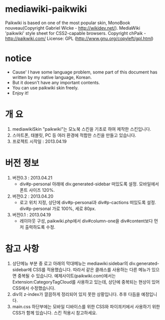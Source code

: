 mediawiki-paikwiki
==================
Paikwiki is based on one of the most popular skin, MonoBook nouveau(Copyright Gabriel Wicke - http://wikidev.net/).
MediaWiki 'paikwiki' style sheet for CSS2-capable browsers.
Copyright chPaik - http://paikwiki.com/
License: GPL (http://www.gnu.org/copyleft/gpl.html)

notice
======
 * Cause' I have some language problem, some part of this document has written by my native language, Korean.
 * But it doesn't have any important contents.
 * You can use paikwiki skin freely.
 * Enjoy it! 


개 요 
=====
1. mediawikiSkin "paikwiki"는 모노북 스킨을 기초로 하여 제작한 스킨입니다.
2. 스마트폰, 태블릿, PC 등 여러 환경에 적합한 스킨을 만들고 있습니다.
3. 프로젝트 시작일 : 2013.04.19

버전 정보
=========
1. 버전0.3 : 2013.04.21 
   - div#p-personal 아래에 div.generated-sidebar 떠있도록 설정. 모바일에서 폰트 사이즈 120%.
2. 버전0.2 : 2013.04.20
   - 로고 위치 지정, 상단에 div#p-personal과 div#p-cactions 떠있도록 설정. div#p-personal 가로 100%, 세로 80px.
3. 버전0.1 : 2013.04.19
   - 레이아웃 구성, paikwiki.php에서 div#column-one을 div#content보다 먼저 출력하도록 수정.

참고 사항
=========
1. 상단메뉴 부분 중 로고 아래의 막대메뉴는 mediawiki:sidebar의 div.generated-sidebar에 CSS를 적용했습니다.
   따라서 같은 클래스를 사용하는 다른 메뉴가 있으면 중복될 수 있습니다.
   예제사이트(paikwiki.com)에서는 Extension:CategoryTagCloud를 사용하고 있는데,
   상단에 중복되는 현상이 있어 CSS에서 수정했습니다.
2. div의 z-index가 깔끔하게 정리되어 있지 못한 상황입니다. 추후 다듬을 예정입니다.
3. main.css 하단부에는 모바일 디바이스를 위한 CSS와 파이킈키에서 사용하기 위한 CSS가 함께 있습니다. 
   스킨 적용시 참고하세요.
